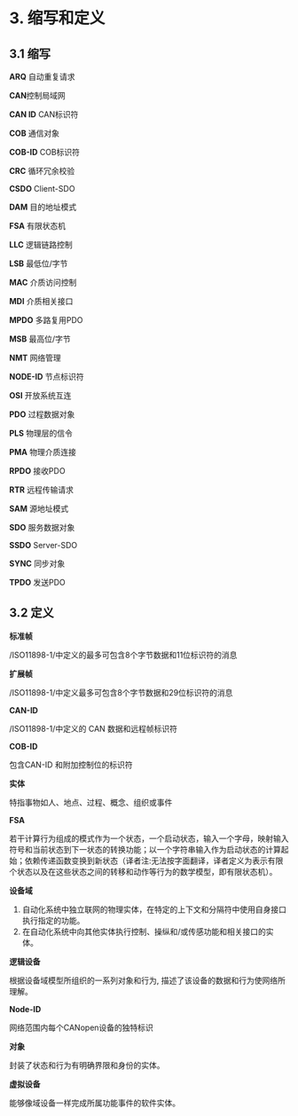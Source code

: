 # 3. **缩写和定义**

## 3.1 **缩写**

**ARQ** 自动重复请求

**CAN**控制局域网

**CAN ID** CAN标识符

**COB** 通信对象

**COB-ID** COB标识符

**CRC** 循环冗余校验

**CSDO** Client-SDO

**DAM** 目的地址模式

**FSA** 有限状态机

**LLC** 逻辑链路控制

**LSB** 最低位/字节

**MAC** 介质访问控制

**MDI** 介质相关接口

**MPDO** 多路复用PDO

**MSB** 最高位/字节

**NMT** 网络管理

**NODE-ID** 节点标识符

**OSI** 开放系统互连

**PDO** 过程数据对象

**PLS** 物理层的信令

**PMA** 物理介质连接

**RPDO** 接收PDO

**RTR** 远程传输请求

**SAM** 源地址模式

**SDO** 服务数据对象

**SSDO** Server-SDO

**SYNC** 同步对象

**TPDO** 发送PDO
## 3.2 **定义**

**标准帧**

/ISO11898-1/中定义的最多可包含8个字节数据和11位标识符的消息

**扩展帧**

/ISO11898-1/中定义最多可包含8个字节数据和29位标识符的消息

**CAN-ID**

/ISO11898-1/中定义的 CAN 数据和远程帧标识符

**COB-ID**

包含CAN-ID 和附加控制位的标识符

**实体**

特指事物如人、地点、过程、概念、组织或事件

**FSA**

若干计算行为组成的模式作为一个状态，一个启动状态，输入一个字母，映射输入符号和当前状态到下一状态的转换功能；以一个字符串输入作为启动状态的计算起始；依赖传递函数变换到新状态（译者注:无法按字面翻译，译者定义为表示有限个状态以及在这些状态之间的转移和动作等行为的数学模型，即有限状态机）。

**设备域**

1. 自动化系统中独立联网的物理实体，在特定的上下文和分隔符中使用自身接口执行指定的功能。
2. 在自动化系统中向其他实体执行控制、操纵和/或传感功能和相关接口的实体。

**逻辑设备**

根据设备域模型所组织的一系列对象和行为, 描述了该设备的数据和行为使网络所理解。

**Node-ID**

网络范围内每个CANopen设备的独特标识

**对象**

封装了状态和行为有明确界限和身份的实体。

**虚拟设备**

能够像域设备一样完成所属功能事件的软件实体。 

